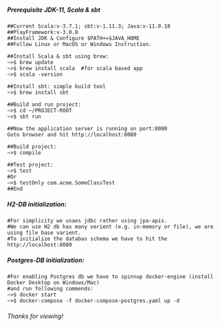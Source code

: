 ##### Prerequisite JDK-11, Scala & sbt
    ##Current Scala:v-3.7.1; sbt:v-1.11.3; Java:v-11.0.18
    ##PlayFramework:v-3.0.8
    ##Install JDK & Configure $PATH+=$JAVA_HOME
    ##Follow Linux or MacOS or Windows Instruction.
    
    ##Install Scala & sbt using brew:
    ~>$ brew update
    ~>$ brew install scala  #for scala based app
    ~>$ scala -version
    
    ##Install sbt: simple build tool
    ~>$ brew install sbt
    
    ##Build and run project:
    ~>$ cd ~/PROJECT-ROOT
    ~>$ sbt run
    
    ##Now the application server is running on port:8080
    Goto browser and hit http://localhost:8080
    
    ##Build project:
    ~>$ compile
    
    ##Test project:
    ~>$ test
    #Or
    ~>$ testOnly com.acme.SomeClassTest
    ##End
    
##### H2-DB initialization:

    #For simplicity we usaes jdbc rather using jpa-apis.
    #We can use H2 db has many verient (e.g. in-memory or file), we are using file base varient.
    #To initialize the databas schema we have to hit the http://localhost:8080
    
##### Postgres-DB initialization:

    #For enabling Postgres db we have to spinnup docker-engine (install Docker Desktop on Windows/Mac) 
    #and run following commends:
    ~>$ docker start
    ~>$ docker-compose -f docker-compose-postgres.yaml up -d
    
###### Thanks for viewing! 